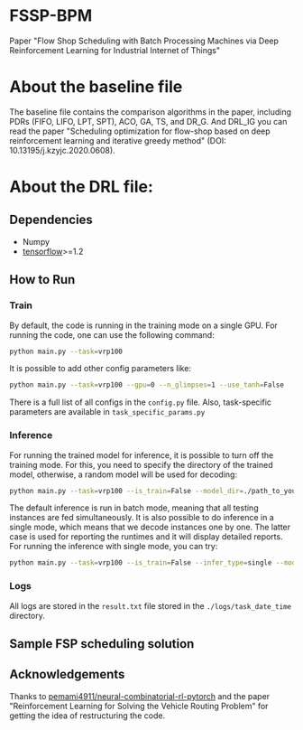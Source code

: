 # FSSP-BPM
Paper "Flow Shop Scheduling with Batch Processing Machines via Deep Reinforcement Learning for Industrial Internet of Things"


# About the baseline file
The baseline file contains the comparison algorithms in the paper, including PDRs (FIFO, LIFO, LPT, SPT), ACO, GA, TS, and DR_G. And DRL_IG you can read the paper "Scheduling optimization for flow-shop based on deep reinforcement learning and iterative greedy method" (DOI: 10.13195/j.kzyjc.2020.0608).

# About the DRL file:
## Dependencies
* Numpy
* [tensorflow](https://www.tensorflow.org/)>=1.2

## How to Run
### Train
By default, the code is running in the training mode on a single GPU. For running the code, one can use the following command:
```bash
python main.py --task=vrp100
```

It is possible to add other config parameters like:
```bash
python main.py --task=vrp100 --gpu=0 --n_glimpses=1 --use_tanh=False 
```
There is a full list of all configs in the ``config.py`` file. Also, task-specific parameters are available in ``task_specific_params.py``
### Inference
For running the trained model for inference, it is possible to turn off the training mode. For this, you need to specify the directory of the trained model, otherwise, a random model will be used for decoding:
```bash
python main.py --task=vrp100 --is_train=False --model_dir=./path_to_your_saved_checkpoint
```
The default inference is run in batch mode, meaning that all testing instances are fed simultaneously. It is also possible to do inference in a single mode, which means that we decode instances one by one. The latter case is used for reporting the runtimes and it will display detailed reports. For running the inference with single mode, you can try:
```bash
python main.py --task=vrp100 --is_train=False --infer_type=single --model_dir=./path_to_your_saved_checkpoint
```
### Logs
All logs are stored in the ``result.txt`` file stored in the ``./logs/task_date_time`` directory.
## Sample FSP scheduling solution

## Acknowledgements
Thanks to [pemami4911/neural-combinatorial-rl-pytorch](https://github.com/pemami4911/neural-combinatorial-rl-pytorch) and the paper "Reinforcement Learning for Solving the Vehicle Routing Problem" for getting the idea of restructuring the code.
